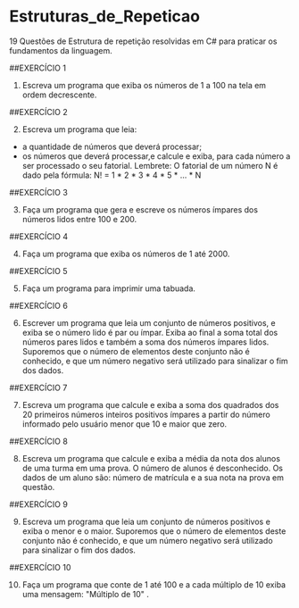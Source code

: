 # Estruturas_de_Repeticao

19 Questões de Estrutura de repetição resolvidas em C# para praticar os fundamentos da linguagem.

##EXERCÍCIO 1

1. Escreva um programa que exiba os números de 1 a 100 na tela em ordem decrescente. 

##EXERCÍCIO 2

2. Escreva um programa que leia: 
- a quantidade de números que deverá processar; 
- os números que deverá processar,e calcule e exiba, para cada número a ser processado o seu fatorial. 
Lembrete: O fatorial de um número N é dado pela fórmula: N! = 1 * 2 * 3 * 4 * 5 * ... * N

##EXERCÍCIO 3

3. Faça um programa que gera e escreve os números ímpares dos números lidos entre 100 e 200. 

##EXERCÍCIO 4

4. Faça um programa que exiba os números de 1 até 2000.  

##EXERCÍCIO 5

5. Faça um programa para imprimir uma tabuada.

##EXERCÍCIO 6

6. Escrever um programa que leia um conjunto de números positivos, e exiba se o número lido é par ou ímpar. Exiba 
ao final a soma total dos números pares lidos e também a soma dos números ímpares lidos. Suporemos que o 
número de elementos deste conjunto não é conhecido, e que um número negativo será utilizado para sinalizar o 
fim dos dados.

##EXERCÍCIO 7

7. Escreva um programa que calcule e exiba a soma dos quadrados dos 20 primeiros números inteiros positivos 
ímpares a partir do número informado pelo usuário menor que 10 e maior que zero. 

##EXERCÍCIO 8

8. Escreva um programa que calcule e exiba a média da nota dos alunos de uma turma em uma prova. O número de 
alunos é desconhecido. Os dados de um aluno são: número de matrícula e a sua nota na prova em questão.

##EXERCÍCIO 9

9.  Escreva um programa que leia um conjunto de números positivos e exiba o menor e o maior. Suporemos que o 
número de elementos deste conjunto não é conhecido, e que um número negativo será utilizado para sinalizar o 
fim dos dados. 

##EXERCÍCIO 10

10. Faça um programa que conte de 1 até 100 e a cada múltiplo de 10 exiba uma mensagem: "Múltiplo de 10" . 

